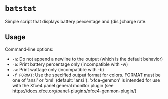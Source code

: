 # `batstat` 

Simple script that displays battery percentage and {dis,}charge rate.

## Usage

Command-line options:

- `-n`: Do not append a newline to the output (which is the default
  behavior)
- `-b`: Print battery percentage only (incompatible with -w)
- `-w`: Print wattage only (incompatible with -b)
- `-f FORMAT`: Use the specified output format for colors. FORMAT must
  be one of 'ansi' or 'xml' (default: 'ansi'). 'xfce-genmon' is
  intended for use with the Xfce4 panel general monitor plugin (see
  https://docs.xfce.org/panel-plugins/xfce4-genmon-plugin/)

